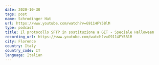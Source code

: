 ```yaml
---
date: 2020-10-30
tags: post
name: Schrodinger Hat
url: https://www.youtube.com/watch?v=G9114FY58lM
type: podcast
title: Il protocollo SFTP in sostituzione a GIT - Speciale Halloween
recording_url: https://www.youtube.com/watch?v=G9114FY58lM
city: Florence
country: Italy
country_code: IT
language: Italian
---
```

